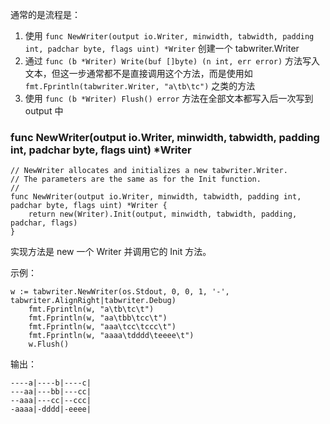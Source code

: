 通常的是流程是：

1. 使用 `func NewWriter(output io.Writer, minwidth, tabwidth, padding int, padchar byte, flags uint) *Writer` 创建一个 tabwriter.Writer
2. 通过 `func (b *Writer) Write(buf []byte) (n int, err error)` 方法写入文本，但这一步通常都不是直接调用这个方法，而是使用如 `fmt.Fprintln(tabwriter.Writer, "a\tb\tc")` 之类的方法
3. 使用 `func (b *Writer) Flush() error` 方法在全部文本都写入后一次写到 output 中

### func NewWriter(output io.Writer, minwidth, tabwidth, padding int, padchar byte, flags uint) *Writer

```
// NewWriter allocates and initializes a new tabwriter.Writer.
// The parameters are the same as for the Init function.
//
func NewWriter(output io.Writer, minwidth, tabwidth, padding int, padchar byte, flags uint) *Writer {
	return new(Writer).Init(output, minwidth, tabwidth, padding, padchar, flags)
}
```

实现方法是 new 一个 Writer 并调用它的 Init 方法。

示例：

```
w := tabwriter.NewWriter(os.Stdout, 0, 0, 1, '-', tabwriter.AlignRight|tabwriter.Debug)
	fmt.Fprintln(w, "a\tb\tc\t")
	fmt.Fprintln(w, "aa\tbb\tcc\t")
	fmt.Fprintln(w, "aaa\tcc\tccc\t")
	fmt.Fprintln(w, "aaaa\tdddd\teeee\t")
	w.Flush()
```

输出：

```
----a|----b|----c|
---aa|---bb|---cc|
--aaa|---cc|--ccc|
-aaaa|-dddd|-eeee|
```